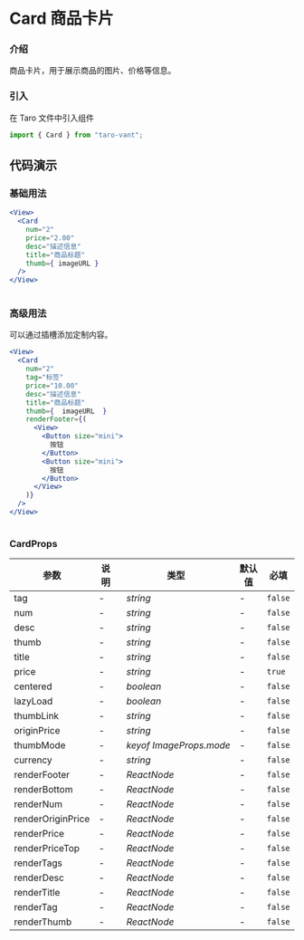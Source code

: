 # Card 商品卡片

### 介绍

商品卡片，用于展示商品的图片、价格等信息。

### 引入

在 Taro 文件中引入组件

```js
import { Card } from "taro-vant"; 
```

## 代码演示

### 基础用法

```jsx
<View>
  <Card
    num="2"
    price="2.00"
    desc="描述信息"
    title="商品标题"
    thumb={ imageURL }
  />
</View>
 
```

### 高级用法

可以通过插槽添加定制内容。

```jsx
<View>
  <Card
    num="2"
    tag="标签"
    price="10.00"
    desc="描述信息"
    title="商品标题"
    thumb={  imageURL  }
    renderFooter={(
      <View>
        <Button size="mini">
          按钮
        </Button>
        <Button size="mini">
          按钮
        </Button>
      </View>
    )}
  />
</View>
 
```
### CardProps
| 参数 | 说明 | 类型 | 默认值 | 必填 |
| --- | --- | --- | --- | --- |
| tag | - | _&nbsp;&nbsp;string<br/>_ | - | `false` |
| num | - | _&nbsp;&nbsp;string<br/>_ | - | `false` |
| desc | - | _&nbsp;&nbsp;string<br/>_ | - | `false` |
| thumb | - | _&nbsp;&nbsp;string<br/>_ | - | `false` |
| title | - | _&nbsp;&nbsp;string<br/>_ | - | `false` |
| price | - | _&nbsp;&nbsp;string<br/>_ | - | `true` |
| centered | - | _&nbsp;&nbsp;boolean<br/>_ | - | `false` |
| lazyLoad | - | _&nbsp;&nbsp;boolean<br/>_ | - | `false` |
| thumbLink | - | _&nbsp;&nbsp;string<br/>_ | - | `false` |
| originPrice | - | _&nbsp;&nbsp;string<br/>_ | - | `false` |
| thumbMode | - | _&nbsp;&nbsp;keyof&nbsp;ImageProps.mode<br/>_ | - | `false` |
| currency | - | _&nbsp;&nbsp;string<br/>_ | - | `false` |
| renderFooter | - | _&nbsp;&nbsp;ReactNode<br/>_ | - | `false` |
| renderBottom | - | _&nbsp;&nbsp;ReactNode<br/>_ | - | `false` |
| renderNum | - | _&nbsp;&nbsp;ReactNode<br/>_ | - | `false` |
| renderOriginPrice | - | _&nbsp;&nbsp;ReactNode<br/>_ | - | `false` |
| renderPrice | - | _&nbsp;&nbsp;ReactNode<br/>_ | - | `false` |
| renderPriceTop | - | _&nbsp;&nbsp;ReactNode<br/>_ | - | `false` |
| renderTags | - | _&nbsp;&nbsp;ReactNode<br/>_ | - | `false` |
| renderDesc | - | _&nbsp;&nbsp;ReactNode<br/>_ | - | `false` |
| renderTitle | - | _&nbsp;&nbsp;ReactNode<br/>_ | - | `false` |
| renderTag | - | _&nbsp;&nbsp;ReactNode<br/>_ | - | `false` |
| renderThumb | - | _&nbsp;&nbsp;ReactNode<br/>_ | - | `false` |

